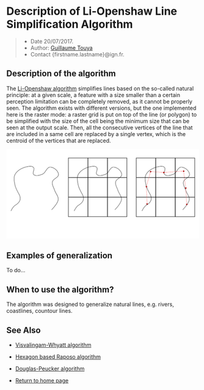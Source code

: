 # Description of Li-Openshaw Line Simplification Algorithm

> - Date 20/07/2017.
> - Author: [Guillaume Touya][1]
> - Contact {firstname.lastname}@ign.fr.



Description of the algorithm
-------------
The [Li-Openshaw algorithm][5] simplifies lines based on the so-called natural principle: at a given scale, a feature with a size smaller than a certain perception limitation can be completely removed, as it cannot be properly seen.
The algorithm exists with different versions, but the one implemented here is the raster mode: a raster grid is put on top of the line (or polygon) to be simplified with the size of the cell being the minimum size that can be seen at the output scale.
Then, all the consecutive vertices of the line that are included in a same cell are replaced by a single vertex, which is the centroid of the vertices that are replaced.

![The principles of our implementation of the Li-Openshaw algorithm in raster mode](images/li_openshaw_principles.svg)

Examples of generalization
-------------
To do...


When to use the algorithm?
-------------
The algorithm was designed to generalize natural lines, e.g. rivers, coastlines, countour lines.


See Also
-------------
- [Visvalingam-Whyatt algorithm][2]
- [Hexagon based Raposo algorithm][3]
- [Douglas-Peucker algorithm][4]

- [Return to home page][6]


[1]: https://umrlastig.github.io/guillaume-touya/
[2]: /visvalingam.md
[3]: /raposo.md
[4]: /douglas_peucker.md
[5]: https://www.tandfonline.com/doi/abs/10.1080/02693799208901921
[6]: https://ignf.github.io/CartAGen
